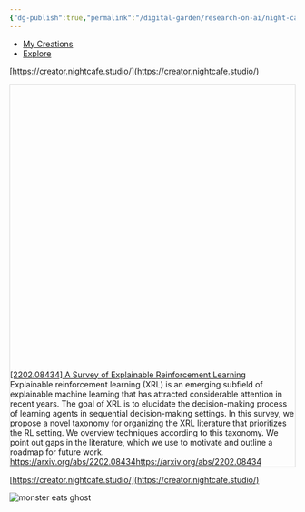 ```yaml
---
{"dg-publish":true,"permalink":"/digital-garden/research-on-ai/night-cafe-creator/"}
---
```


-   [My Creations](https://creator.nightcafe.studio/my-creations)
-   [Explore](https://creator.nightcafe.studio/explore)

[https://creator.nightcafe.studio/](https://creator.nightcafe.studio/)



<div
  style="
    border: 1px solid rgb(222, 222, 222);
    box-shadow: rgba(0, 0, 0, 0.06) 0px 1px 3px;
  "
>
  <div class="w __if _lc _sm _od _alsd _alcd _lh14 _xm _xi _ts _dm">
    <div class="wf">
      <div class="wc">
        <div class="e" style="padding-bottom: 100%">
          <div class="em">
            <a
              href="https://arxiv.org/abs/2202.08434"
              target="_blank"
              rel="noopener"
              data-do-not-bind-click
              class="c"
              style="
                background-image: url('https://static.arxiv.org/icons/twitter/arxiv-logo-twitter-square.png');
              "
            ></a>
          </div>
        </div>
      </div>
      <div class="wt">
        <div class="t _f0 _ffsa _fsn _fwn">
          <div class="th _f1p _fsn _fwb">
            <a href="https://arxiv.org/abs/2202.08434" target="_blank" rel="noopener" class="thl"
              >[2202.08434] A Survey of Explainable Reinforcement Learning</a
            >
          </div>
          <div class="td">Explainable reinforcement learning (XRL) is an emerging subfield of
explainable machine learning that has attracted considerable attention in
recent years. The goal of XRL is to elucidate the decision-making process of
learning agents in sequential decision-making settings. In this survey, we
propose a novel taxonomy for organizing the XRL literature that prioritizes the
RL setting. We overview techniques according to this taxonomy. We point out
gaps in the literature, which we use to motivate and outline a roadmap for
future work.</div>
          <div class="tf _f1m">
            <div class="tc">
              <a href="https://arxiv.org/abs/2202.08434" target="_blank" rel="noopener" class="tw _f1m"
                ><span class="twt">https://arxiv.org/abs/2202.08434</span
                ><span class="twd">https://arxiv.org/abs/2202.08434</span></a
              >
            </div>
          </div>
        </div>
      </div>
    </div>
  </div>
</div>

[https://creator.nightcafe.studio/](https://creator.nightcafe.studio/)


![monster eats ghost](https://images.nightcafe.studio/jobs/pSnT1bVi4pTmzZaa62yN/pSnT1bVi4pTmzZaa62yN.jpg?tr=w-1600,c-at_max)


